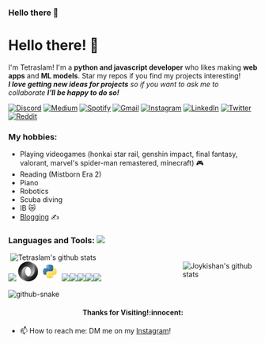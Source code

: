 ### Hello there 👋

<!-- Greeting -->
# Hello there! :wave:

<!--Introduction -->
I'm Tetraslam! I'm a **python and javascript developer** who likes making **web apps** and **ML models**. Star my repos if you find my projects interesting!
<br>
<em><b>I love getting new ideas for projects</b> so if you want to ask me to collaborate <b>I'll be happy to do so!</b></em>

<!-- Your badges -->

[![Discord](https://img.shields.io/badge/My&nbsp;Discord&nbsp;Server!-%235865F2.svg?style=for-the-badge&logo=discord&logoColor=white)](https://discord.gg/e5WeEVePHt) [![Medium](https://img.shields.io/badge/Medium&nbsp;Blog-12100E?style=for-the-badge&logo=medium&logoColor=white)](https://medium.com/@Tetraslam) [![Spotify](https://img.shields.io/badge/My&nbsp;Playlist-Spotify-1ED760?style=for-the-badge&logo=spotify&logoColor=white)](https://open.spotify.com/playlist/63yXZkbWd3SydPVQcaECZN?si=42105eaec8eb4639) [![Gmail](https://img.shields.io/badge/Write&nbsp;To&nbsp;Me&nbsp;On&nbsp;Gmail-D14836?style=for-the-badge&logo=gmail&logoColor=white)](mailto:bhowmickshresht@gmail.com) [![Instagram](https://img.shields.io/badge/Instagram-%23E4405F.svg?style=for-the-badge&logo=Instagram&logoColor=white)](https://instagram.com/skynovurm) [![LinkedIn](https://img.shields.io/badge/linkedin-%230077B5.svg?style=for-the-badge&logo=linkedin&logoColor=white)](https://linkedin.com/in/shreshtbhowmick) [![Twitter](https://img.shields.io/badge/Twitter-%231DA1F2.svg?style=for-the-badge&logo=Twitter&logoColor=white)](https://twitter.com/@Tetraslam) [![Reddit](https://img.shields.io/badge/Reddit-%23FF4500.svg?style=for-the-badge&logo=Reddit&logoColor=white)](https://reddit.com/u/TheWhiteRyder)

### My hobbies:
* Playing videogames (honkai star rail, genshin impact, final fantasy, valorant, marvel's spider-man remastered, minecraft) 🎮
* Reading (Mistborn Era 2)
* Piano
* Robotics
* Scuba diving
* IB 😿
* [Blogging](https://medium.com/@tetraslam) ✍️

 ### Languages and Tools: <img src="https://media.giphy.com/media/WUlplcMpOCEmTGBtBW/giphy.gif" width="30">
<p> <!-- GitHub README Stats -->
  <a href="https://github.com/Tetraslam?tab=repositories">
    <img width="500" height="auto" align="right" alt="Tetraslam's github stats" 
         src="https://github-readme-stats.vercel.app/api?username=tetraslam&show_icons=true&theme=algolia&count_private=true&exclude_repo=github-slideshow" />
<img width="30%" height="auto" align="right" alt="Joykishan's github stats" 
         src="https://github-readme-stats.vercel.app/api/top-langs/?username=tetraslam&layout=compact&exclude_repo=github-slideshow" />

  </a>
 <!-- icons -->

<code><a href = "https://code.visualstudio.com/"><img height="40" src="https://upload.wikimedia.org/wikipedia/commons/thumb/9/9a/Visual_Studio_Code_1.35_icon.svg/1200px-Visual_Studio_Code_1.35_icon.svg.png"></a></code>
<code><a href = "https://www.json.org/json-en.html"><img height="40" src="https://raw.githubusercontent.com/github/explore/80688e429a7d4ef2fca1e82350fe8e3517d3494d/topics/json/json.png"></a></code>
<code><a href = "https://www.python.org/"><img height="40" src="https://raw.githubusercontent.com/github/explore/80688e429a7d4ef2fca1e82350fe8e3517d3494d/topics/python/python.png"></a></code>
<code><a href = "https://www.w3schools.com/html/ "><img height="40" src="https://upload.wikimedia.org/wikipedia/commons/thumb/6/61/HTML5_logo_and_wordmark.svg/1200px-HTML5_logo_and_wordmark.svg.png"></a></code><code><a href = "https://en.wikipedia.org/wiki/Command-line_interface "><img height="40" src="https://findicons.com/files/icons/127/sleek_xp_software/300/command_prompt.png"></a></code><code><a href = "https://flask.palletsprojects.com/ "><img height="40" src="https://s.clipartkey.com/mpngs/s/145-1450089_python-flask-icon.png"></a></code><code><a href = "https://w3schools.com/cs/"><img height="40" src="https://seeklogo.com/images/C/c-sharp-c-logo-02F17714BA-seeklogo.com.png"></a></code><code><a href = "https://www.tutorialspoint.com/wpf/index.htm"><img height=40 src="https://user-images.githubusercontent.com/7389110/64734952-8a06ae80-d4df-11e9-830a-2c451a6c0694.png"></a></code>

  <picture>
  <source media="(prefers-color-scheme: dark)" srcset="./github-snake-dark.svg" />
  <source media="(prefers-color-scheme: light)" srcset="./github-snake.svg" />
  <img alt="github-snake" src="./github-snake-dark.svg.svg" />
</picture>
  
<h4 align="center"> Thanks for Visiting!:innocent:</h4>

- 📫 How to reach me: DM me on my [Instagram](https://instagram.com/skynovurm)!

